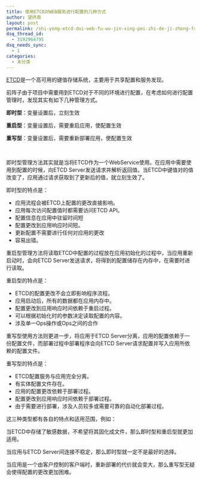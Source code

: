 ```yaml
---
title: 使用ETCD对WEB服务进行配置的几种方式
author: 望终南
layout: post
permalink: /shi-yong-etcd-dui-web-fu-wu-jin-xing-pei-zhi-de-ji-zhong-fang-shi/
dsq_thread_id:
  - 3192964795
dsq_needs_sync:
  - 1
categories:
  - 未分类
---
```

<a href="http://www.oschina.net/news/54038/etcd-cluster-discovery" target="_blank">ETCD</a>是一个高可用的键值存储系统，主要用于共享配置和服务发现。

前阵子由于项目中需要用到ETCD对于不同的环境进行配置，在考虑如何进行配置管理时，发现其实有如下几种管理方式。

**即时型**：变量设置后，立刻生效

**重启型**：变量设置后，需要重启应用，使配置生效

**重写型**：变量设置后，需要重新部署应用，使配置生效

&nbsp;

即时型管理方法其实就是当将ETCD作为一个WebService使用。在应用中需要使用到配置的时候，向ETCD Server发送请求并解析返回值。当ETCD中键值对的值改变了，应用通过请求获取到了更新后的值，就立刻生效了。

即时型的特点是：

  * 应用流程会被ETCD上配置的更改直接影响。
  * 应用每次访问配置值时都需要访问ETCD API。
  * 配置信息在应用中驻留时间短
  * 配置更改到应用响应时间短。
  * 更新配置不需要进行任何对应用的更改
  * 容易出错。

重启型管理方法将读取ETCD中配置的过程放在应用初始化的过程中，当应用重新启动时，会向ETCD Server发送请求，将得到的配置储存在内存中，在需要时进行读取。

重启型的特点是：

  * ETCD的配置更改不会立即影响程序流程。
  * 应用启动后，所有的数据都在应用内存中。
  * 配置更改到应用响应时间依赖于重启过程。
  * 可以根据初始化时的参数决定读取配置的内容。
  * 涉及单一Ops操作或Ops之间的合作

重写型使用方法则更进一步，将应用于ETCD Server分离，应用的配置依赖于一份配置文件，而部署过程中部署程序会向ETCD Server请求配置并写入应用所依赖的配置文件。

重写型的特点是：

  * ETCD配置服务与应用完全分离。
  * 有实体配置文件存在。
  * 应用的配置更改依赖于部署过程。
  * 配置更改到应用响应时间依赖于部署过程。
  * 由于需要进行部署，涉及人员较多或需要可靠的自动化部署过程。

这三种类型都有各自的特点和适用范围，例如：

当ETCD中存储了敏感数据，不希望将其固化成文件，那么即时型和重启型就更加适用。

当应用与ETCD Server间连接不稳定，那么即时型就一定不是最好的选择。

当应用是一个由客户控制的客户端时，重新部署的代价就会变大，那么重写型无疑会使得配置的更改更加困难。